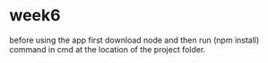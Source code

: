 # week6
before using the app
first download node and then run (npm install) command in cmd at the location of the project folder.
